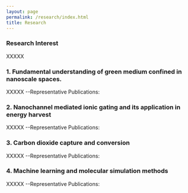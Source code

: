 ```yaml
---
layout: page
permalink: /research/index.html
title: Research
---
```


### Research Interest
XXXXX

### 1. Fundamental understanding of green medium confined in nanoscale spaces.
XXXXX
--Representative Publications:

### 2. Nanochannel mediated ionic gating and its application in energy harvest
XXXXX
--Representative Publications:

### 3. Carbon dioxide capture and conversion
XXXXX
--Representative Publications:

### 4. Machine learning and molecular simulation methods
XXXXX
--Representative Publications:

